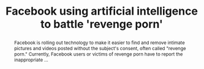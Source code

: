 ---
category: news
title: Facebook using artificial intelligence to battle 'revenge porn'
abstract: Facebook is rolling out technology to make it easier to find and remove intimate pictures and videos posted without the subject's consent, often called "revenge porn." Currently, Facebook users or victims of revenge porn have to report the inappropriate ...
publishedDateTime: 2019-03-15T23:41:00Z
sourceUrl: https://www.wgrz.com/article/news/nation-world/facebook-using-artificial-intelligence-to-battle-revenge-porn/507-2739141b-d60d-460f-824a-262a11c13e93
type: webcontent

provider:
  name: WGRZ
  id: default
tags:
  - AI

images: 
  
---